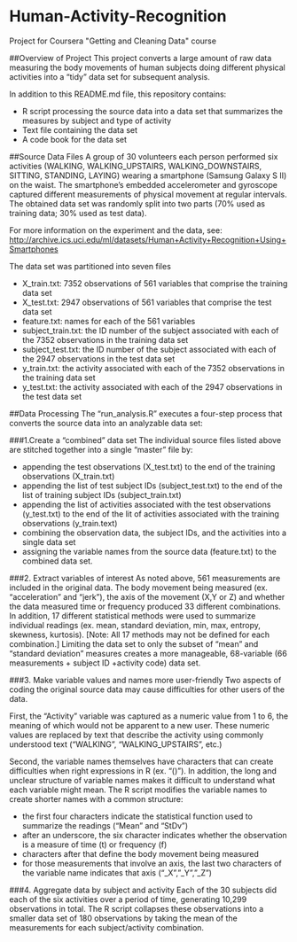 Human-Activity-Recognition
==========================

Project for Coursera "Getting and Cleaning Data" course

##Overview of Project
This project converts a large amount of raw data measuring the body movements of human subjects doing different physical activities into a “tidy” data set for subsequent analysis.

In addition to this README.md file, this repository contains:
* R script processing the source data into a  data set that summarizes the measures by subject and type of activity
* Text file containing the data set
* A code book for the data set

##Source Data Files
A group of 30 volunteers each person performed six activities (WALKING, WALKING_UPSTAIRS, WALKING_DOWNSTAIRS, SITTING, STANDING, LAYING) wearing a smartphone (Samsung Galaxy S II) on the waist. The smartphone’s embedded accelerometer and gyroscope captured different measurements of physical movement at regular intervals. The obtained data set was randomly split into two parts (70% used as training data; 30% used as test data).

For more information on the experiment and the data, see:
http://archive.ics.uci.edu/ml/datasets/Human+Activity+Recognition+Using+Smartphones

The data set was partitioned into seven files
* X_train.txt: 7352 observations of 561 variables that comprise the training data set
* X_test.txt: 2947 observations of 561 variables that comprise the test data set
* feature.txt: names for each of the 561 variables
* subject_train.txt: the ID number of the subject associated with each of the 7352 observations in the training data set
* subject_test.txt: the ID number of the subject associated with each of the 2947 observations in the test data set
* y_train.txt: the activity associated with each of the 7352 observations in the training data set
* y_test.txt: the activity associated with each of the 2947 observations in the test data set

##Data Processing
The “run_analysis.R” executes a four-step process that converts the source data into an analyzable data set:

###1.Create a “combined” data set
The individual source files listed above are stitched together into a single “master” file by:
* appending the test observations (X_test.txt) to the end of the training observations (X_train.txt)
* appending the list of test subject IDs (subject_test.txt) to the end of the list of training subject IDs (subject_train.txt)
* appending the list of activities associated with the test observations (y_test.txt) to the end of the lit of activities associated with the training observations (y_train.text)
* combining the observation data, the subject IDs, and the activities into a single data set
* assigning the variable names from the source data (feature.txt) to the combined data set.

###2. Extract variables of interest
As noted above, 561 measurements are included in the original data.  The body movement being measured (ex. “acceleration” and “jerk”), the axis of the movement (X,Y or Z) and whether the data measured time or frequency produced 33 different combinations.  In addition, 17 different statistical methods were used to summarize individual readings (ex. mean, standard deviation, min, max, entropy, skewness, kurtosis).  [Note: All 17 methods may not be defined for each combination.]  Limiting the data set to only the subset of “mean” and “standard deviation” measures creates a more manageable, 68-variable (66 measurements + subject ID +activity code) data set.

###3. Make variable values and names more user-friendly
Two aspects of coding the original source data may cause difficulties for other users of the data.

First, the “Activity” variable was captured as a numeric value from 1 to 6, the meaning of which would not be apparent to a new user.  These numeric values are replaced by text that describe the activity using commonly understood text (“WALKING”, “WALKING_UPSTAIRS”, etc.)

Second, the variable names themselves have characters that can create difficulties when right expressions in R (ex. “()”).  In addition, the long and unclear structure of variable names makes it difficult to understand what each variable might mean.  The R script modifies the variable names to create shorter names with a common structure:

* the first four characters indicate the statistical function used to summarize the readings (“Mean” and “StDv”)
* after an underscore, the six character indicates whether the observation is a measure of time (t) or frequency (f)
* characters after that define the body movement being measured
* for those measurements that involve an axis, the last two characters of the variable name indicates that axis (“_X”,”_Y”,”_Z”)

###4. Aggregate data by subject and activity
Each of the 30 subjects did each of the six activities over a period of time, generating 10,299 observations in total.  The R script collapses these observations into a smaller data set of 180 observations by taking the mean of the measurements for each subject/activity combination.
 